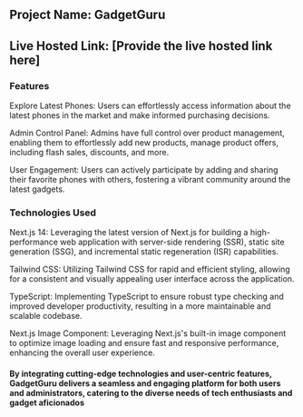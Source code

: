## Project Name: GadgetGuru

## Live Hosted Link: [Provide the live hosted link here]

### Features

Explore Latest Phones:
Users can effortlessly access information about the latest phones in the market and make informed purchasing decisions.

Admin Control Panel:
Admins have full control over product management, enabling them to effortlessly add new products, manage product offers, including flash sales, discounts, and more.

User Engagement:
Users can actively participate by adding and sharing their favorite phones with others, fostering a vibrant community around the latest gadgets.

### Technologies Used
Next.js 14:
Leveraging the latest version of Next.js for building a high-performance web application with server-side rendering (SSR), static site generation (SSG), and incremental static regeneration (ISR) capabilities.

Tailwind CSS:
Utilizing Tailwind CSS for rapid and efficient styling, allowing for a consistent and visually appealing user interface across the application.

TypeScript:
Implementing TypeScript to ensure robust type checking and improved developer productivity, resulting in a more maintainable and scalable codebase.

Next.js Image Component:
Leveraging Next.js's built-in image component to optimize image loading and ensure fast and responsive performance, enhancing the overall user experience.

#### By integrating cutting-edge technologies and user-centric features, GadgetGuru delivers a seamless and engaging platform for both users and administrators, catering to the diverse needs of tech enthusiasts and gadget aficionados
